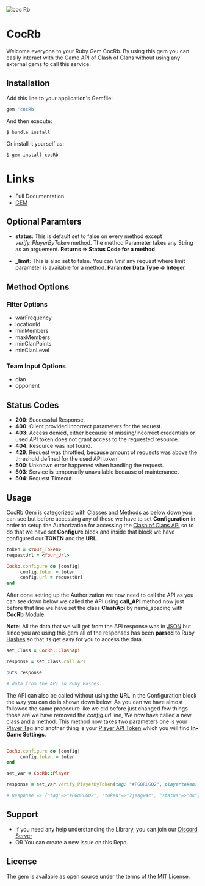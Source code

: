 ![coc Rb](https://media.discordapp.net/attachments/662341843861766164/840316348554412042/unknown-removebg-preview.png)

# CocRb

Welcome everyone to your Ruby Gem CocRb. By using this gem you can easily interact with the Game API of Clash of Clans without using any external gems to call this service.



## Installation

Add this line to your application's Gemfile:

```ruby
gem 'cocRb'
```

And then execute:

    $ bundle install

Or install it yourself as:

    $ gem install cocRb


# Links

* Full Documentation
* [GEM](https://rubygems.org/gems/cocRb)



## Optional Paramters

 * **status**: This is default set to false on every method except *verify_PlayerByToken* method. The method Parameter takes any String as an arguement.
  **Returns => Status Code for a method**

 * **_limit**: This is also set to false. You can *limit* any request where limit parameter is available for a method.
  **Paramter Data Type => Integer**


## Method Options

### Filter Options

* warFrequency
* locationId
* minMembers
* maxMembers
* minClanPoints
* minClanLevel

### Team Input Options

* clan
* opponent

## Status Codes

* **200**: Successful Response.
* **400**: Client provided incorrect parameters for the request.
* **403**: Access denied, either because of missing/incorrect credentials or used API token does not grant access to the requested resource.
* **404**: Resource was not found.
* **429**: Request was throttled, because amount of requests was above the threshold defined for the used API token.
* **500**: Unknown error happened when handling the request.
* **503**: Service is temporarily unavailable because of maintenance.
* **504**: Request Timeout.


## Usage
CocRb Gem is categorized with [Classes](https://www.tutorialspoint.com/ruby/ruby_classes.htm) and [Methods](https://www.tutorialspoint.com/ruby/ruby_methods.htm) as below down you can see but before accessing any of those we have to set **Configuration** in order to setup the Authorization for accessing the [Clash of Clans API](https://developer.clashofclans.com/#) so to do that we have set **Configure** block and inside that block we have configured our **TOKEN** and the **URL**.


```ruby
token = <Your_Token>
requestUrl = <Your_Url>

CocRb.configure do |config|
     config.token = token
     config.url = requestUrl
end
```
After done setting up the Authorization we now need to call the API as you can see down below we called the API using **call_API** method now just before that line we have set the class **ClashApi** by name_spacing with **CocRb** [Module](https://www.tutorialspoint.com/ruby/ruby_modules.htm).

**Note:** All the data that we will get from the API response was in [JSON](https://jsonapi.org/) but since you are using this gem all of the responses has been **parsed** to Ruby [Hashes](https://www.tutorialspoint.com/ruby/ruby_hashes.htm) so that its get easy for you to access the data.


```ruby
set_Class = CocRb::ClashApi

response = set_Class.call_API

puts response

# data from the API in Ruby Hashes...
```

The API can also be called without using the **URL** in the Configuration block the way you can do is shown down below. As you can we have almost followed the same procedure like we did before just changed few things those are we have removed the *config.url* line, We now have called a new class and a method. This method now takes two parameters one is your [Player Tag](https://clashofclans.fandom.com/wiki/Player_Profile#:~:text=The%20player%27s%20name%20and%20player,they%20are%20in%20a%20clan) and another thing is your [Player API Token](eddit.com/r/ClashOfClans/comments/apebtq/ask_what_is_an_api_token/) which you will find **In-Game Settings**.



```ruby

CocRb.configure do |config|
     config.token = token
end

set_var = CocRb::Player   

response = set_var.verify_PlayerByToken(tag: "#PG8RLGQ2", playertoken: "7jeagw4c")

# Response => {"tag"=>"#PG8RLGQ2", "token"=>"7jeagw4c", "status"=>"ok"}

```

## Support

* If you need any help understanding the Library, you can join our [Discord Server](https://discord.gg/Eaja7gJ)
* OR You can create a new Issue on this Repo.

## License

The gem is available as open source under the terms of the [MIT License](https://opensource.org/licenses/MIT).
